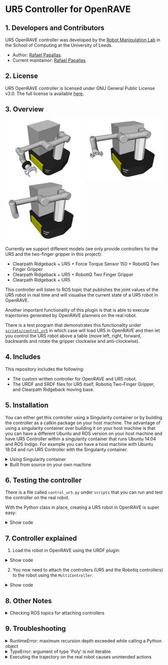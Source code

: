 # UR5 Controller for OpenRAVE

## 1. Developers and Contributors
UR5 OpenRAVE controller was developed by the [Robot Manipulation Lab](https://artificial-intelligence.leeds.ac.uk/robot-manipulation/) in the School of Computing at the University of Leeds.
- Author: [Rafael Papallas](http://rpapallas.com).
- Current maintainor: [Rafael Papallas](http://rpapallas.com).

## 2. License
UR5 OpenRAVE controller is licensed under GNU General Public License v3.0. The full license is available [here](https://github.com/roboticsleeds/ur5controller/blob/master/LICENSE). 

## 3. Overview

<p float="left">
    <img src="repo_assets/ridgeback_ur5_fts150_gripper.png" width="250" /> 
    <img src="repo_assets/ridgeback_ur5_gripper.png" width="250" /> 
    <img src="repo_assets/ridgeback_ur5.png" width="250" />
</p>

Currently we support different models (we only provide controllers for the UR5 and the two-finger gripper in this project):
- Clearpath Ridgeback + UR5 + Force Torque Sensor 150 + RobotiQ Two Finger Gripper
- Clearpath Ridgeback + UR5 + RobotiQ Two Finger Gripper
- Clearpath Ridgeback + UR5

This controller will listen to ROS topic that publishes the joint values of the 
UR5 robot in real time and will visualise the current state of a UR5 robot in OpenRAVE.

Another important functionality of this plugin is that is able to execute trajectories 
generated by OpenRAVE planners on the real robot.

There is a test program that demonstrates this functionality under 
[`scripts/control_ur5`](scripts/control_ur5.py) in which case will load UR5 in 
OpenRAVE and then let you control the UR5 robot above a table (move left, right, 
forward, backwards and rotate the gripper clockwise and anti-clockwise).

## 4. Includes
This repository includes the following:
- The custom written controller for OpenRAVE and UR5 robot.
- The URDF and SRDF files for UR5 itself, Robotiq Two-Finger Gripper, and 
Clearpath Ridgeback moving base.

## 5. Installation

You can either get this controller using a Singularity container or by building the controller as a catkin package on your host machine. The advantage of using a singularity container over building it on your host machine is that you can have a different Ubuntu and ROS version on your host machine and have UR5 Controller within a singularity container that runs Ubuntu 14.04 and ROS Indigo. For example you can have a host machine with Ubuntu 18.04 and run UR5 Controller with the Singularity container. 

<details>
<summary>Using Singularity container</summary>
</br>
The easiest way to get up and running with this controller is to use our Singularity container. 

1. Install Singularity on your machine by following [this](https://www.sylabs.io/guides/3.0/user-guide/quick_start.html#quick-installation-steps).
2. Then, follow the instructions from [here](https://github.com/roboticsleeds/ur5controller_singularity).
</details>

<details>
<summary>Built from source on your own machine</summary>
</br>
If you wish to build this control on your host machine, you can find the instructions below.

#### Dependencies
- [ur_modern_driver](https://github.com/ThomasTimm/ur_modern_driver) needs to be installed on the computer that controls the robot and you need to run `roslaunch ur_modern_driver ur5_bringup.launch robot_ip:=THE_IP_OF_UR5_ROBOT`.
- You need to install the [openrave_catkin](https://github.com/personalrobotics/openrave_catkin).
- You need to install and configure another OpenRAVE plugin called `or_urdf` this plugin is available [here](https://github.com/personalrobotics/or_urdf). I have written a blog post on 
how to install this plugin if you struggle to find a solution, find the tutorial [here](http://computingstories.com/robotics%20stories/installing-or_urdf-openrave-plugin.html).
- **(OPTIONAL)** Install the Robotiq controller.
  1. `cd ~/catkin_ws/src`
  2. `git clone git@github.com:ros-industrial/robotiq.git`
  3. `cd robotiq`
  4. `git checkout indigo-devel`
  5. `rosdep install robotiq_modbus_tcp`
  6. `sudo apt-get install ros-indigo-soem`
  7. `cd ~/catkin_ws`
  8. `catkin_make`

#### Installation
- Go to your catkin worksapce e.g `cd ~/catkin_ws/src` and clone this repository: `git clone git@github.com:roboticsleeds/ur5controller.git`
- Add the following line in your `~/.bashrc` file located under your home 
directory by running the following command in the terminal: `echo 
'export OPENRAVE_PLUGINS=$OPENRAVE_PLUGINS:~/catkin_ws/devel/share/openrave-0.9/plugins' >> ~/.bashrc`
- Run `source ~/.bashrc`.
- Go to your catkin workspace `cd ~/catkin_ws` and run `catkin_make`. You should 
see a successful message on build in which case you are ready to go. If you get 
any errors at this stage, please review what went wrong.
- Add in your `.bashrc` the Python path to the UR5 class by running 
```bash
echo 'export PYTHONPATH=$PYTHONPATH:~/catkin_ws/src/ur5controller/pythonsrc/ur5_robot' >> ~/.bashrc`
```
This will let Python know where the Python classes for 
creating UR5 robot instances in OpenRAVE are.
</details>

## 6. Testing the controller
There is a file called `control_ur5.py` under `scripts` that you can run and 
test the controller on the real robot.

With the Python class in place, creating a UR5 robot in OpenRAVE is super easy:

<details>
<summary>Show code</summary>
</br>

```python
import IPython
from ur5_factory import UR5_Factory
ur5_factory = UR5_Factory()

# If you want to specify all the configuration settings (is_simulation, has_ridgeback etc)
env, robot = ur5_factory.create_ur5_and_env(is_simulation=True,
                                            has_ridgeback=True,
                                            gripper_name="robotiq_two_finger",
                                            has_force_torque_sensor=True,
                                            env_path="test_env.xml",
                                            viewer_name="qtcoin",
                                            urdf_path="package://ur5controller/ur5_description/urdf/",
                                            srdf_path="package://ur5controller/ur5_description/srdf/")

# The above is equivalent to the following (the `create_ur5_and_env` has set to defaults the values used above):
env, robot = ur5_factory.create_ur5_and_env()
IPython.embed()
```

If you would like to use the model with no gripper, then you need to pass `None` to the `gripper_name` argument.
</details>

## 7. Controller explained
1. Load the robot in OpenRAVE using the URDF plugin:

<details>
<summary>Show code</summary>
</br>

```python
import IPython

env = Environment()
env.Load('test_env.xml')
env.SetViewer('qtcoin')

urdf_path = "package://ur5controller/ur5_description/ur5.urdf"
srdf_path = "package://ur5controller/ur5_description/ur5.srdf"

module = RaveCreateModule(env, 'urdf')
with env:
  name = module.SendCommand('LoadURI {} {}'.format(urdf_path, srdf_path))
  robot = env.GetRobot(name)

env.Add(robot, True)
```

</details>

2. You now need to attach the controllers (UR5 and the Robotiq controllers) to
the robot using the `MultiController`.

<details>
<summary>Show code</summary>
</br>

```python
multicontroller = RaveCreateMultiController(env, "")
robot.SetController(multicontroller)

robot_controller = RaveCreateController(env,'ur5controller')
hand_controller = RaveCreateController(env, 'robotiqcontroller')

multicontroller.AttachController(robot_controller, [2, 1, 0, 4, 5, 6], 0)
multicontroller.AttachController(hand_controller, [3], 0)

IPython.embed()
```

You are now set. The OpenRAVE robot should update as you change the configuration
of the actual robot, and should also execute trajectories from OpenRAVE to 
the actual robot.
</details>

## 8. Other Notes
<details>
<summary>Checking ROS topics for attaching controllers</summary>
</br>

This package will check (in ur5_factory.py) if certain topics are being published
(i.e `CModelRobotInput` and `CModelRobotOutput`) if you chose a gripper name 
equal to "robotiq_two_finger_" and will not attach the corresponding controller
if those topics are not being published. This is a defensive mechanism to avoid
`IsDone()` method of the end-effector gripper returning false and blocking the
program execution. For more discussion, see [here](https://stackoverflow.com/questions/49552755/openrave-controllerbase-is-blocking-at-the-isdone-method-and-never-returns/49552756#49552756)

</details>
    
## 9. Troubleshooting
<details>
<summary>RuntimeError: maximum recursion depth exceeded while calling a Python object</summary>
</br>

If you get this error while the IK are being generated, then you probably have a version of sympy > 0.7.1. Downgrade your sympy version to 0.7.1:

```
pip install --upgrade sympy==0.7.1
```

This should fix this issue.
</details>

<details>
<summary>TypeError: argument of type 'Poly' is not iterable</summary>
</br>

If you get this error while the IK are being generated, then you probably have a version of sympy > 0.7.1. Downgrade your sympy version to 0.7.1:

```
pip install --upgrade sympy==0.7.1
```

This should fix this issue.
</details>

<details>
<summary>Executing the trajectory on the real robot causes unintended actions</summary>
</br>

**Issue:** While OpenRAVE generates a trajectory that is smooth and valid in simulation during real execution the robot is strangely executing the trajectory.

**Possible solution:** We came across this issue and the problem is probably down to the UR modern driver. When UR modern driver is installed using `apt-get` the problem appeared. The solution was to install UR modern driver as a catkin package (make sure to checkout the branch `kinetic-devel` although is kinetic is also working with indigo).

</details>
